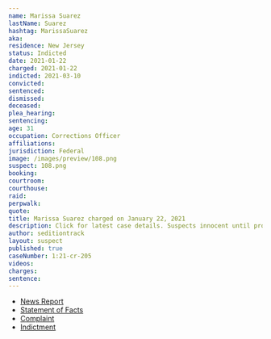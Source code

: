 ```yaml
---
name: Marissa Suarez
lastName: Suarez
hashtag: MarissaSuarez
aka:
residence: New Jersey
status: Indicted
date: 2021-01-22
charged: 2021-01-22
indicted: 2021-03-10
convicted: 
sentenced: 
dismissed: 
deceased:
plea_hearing:
sentencing:
age: 31
occupation: Corrections Officer
affiliations:
jurisdiction: Federal
image: /images/preview/108.png
suspect: 108.png
booking:
courtroom:
courthouse:
raid:
perpwalk:
quote:
title: Marissa Suarez charged on January 22, 2021
description: Click for latest case details. Suspects innocent until proven guilty.
author: seditiontrack
layout: suspect
published: true
caseNumber: 1:21-cr-205
videos:
charges:
sentence:
---
```

- [News Report](https://www.nj.com/news/2021/01/jail-guard-from-nj-took-time-off-to-riot-in-dc-fbi-says.html)
- [Statement of Facts](https://www.justice.gov/opa/page/file/1359596/download)
- [Complaint](https://www.justice.gov/opa/page/file/1359596/download)
- [Indictment](https://www.justice.gov/usao-dc/case-multi-defendant/file/1379936/download)
